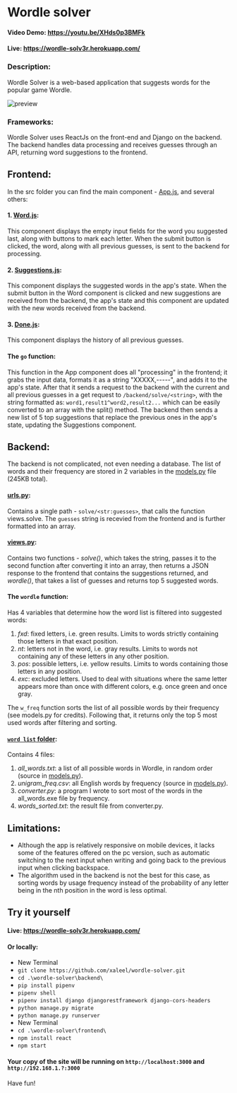 # Wordle solver

#### Video Demo:  https://youtu.be/XHds0p3BMFk
#### Live:  https://wordle-solv3r.herokuapp.com/
  
### Description:
  Wordle Solver is a web-based application that suggests words for the popular game Wordle.
  
  ![preview](https://i.imgur.com/UuyqxR2.png)
  
### Frameworks:
  Wordle Solver uses ReactJs on the front-end and Django on the backend. The backend handles data processing and receives guesses through an API, returning word suggestions to the frontend.
  
## Frontend:
  In the src folder you can find the main component - [App.js](https://github.com/xaleel/wordle-solver/blob/main/frontend/src/App.js), and several others:
  #### 1. [Word.js](https://github.com/xaleel/wordle-solver/blob/main/frontend/src/Word.js):
  This component displays the empty input fields for the word you suggested last, along with buttons to mark each letter. When the submit button is clicked, the word, along with all previous guesses, is sent to the backend for processing.
  #### 2. [Suggestions.js](https://github.com/xaleel/wordle-solver/blob/main/frontend/src/Suggestions.js):
  This component displays the suggested words in the app's state. When the submit button in the Word component is clicked and new suggestions are received from the backend, the app's state and this component are updated with the new words received from the backend.
  #### 3. [Done.js](https://github.com/xaleel/wordle-solver/blob/main/frontend/src/Done.js):
  This component displays the history of all previous guesses.
  
  #### The `go` function:
  This function in the App component does all "processing" in the frontend; it grabs the input data, formats it as a string "XXXXX,-----", and adds it to the app's state. After that it sends a request to the backend with the current and all previous guesses in a get request to `/backend/solve/<string>`, with the string formatted as: `word1,result1^word2,result2...` which can be easily converted to an array with the split() method. The backend then sends a new list of 5 top suggestions that replace the previous ones in the app's state, updating the Suggestions component.
  
## Backend:
  The backend is not complicated, not even needing a database. The list of words and their frequency are stored in 2 variables in the [models.py](https://github.com/xaleel/wordle-solver/blob/main/backend/wordle_solver/models.py) file (245KB total).
  
  #### [urls.py](https://github.com/xaleel/wordle-solver/blob/main/backend/backend/urls.py):
  Contains a single path - `solve/<str:guesses>`, that calls the function views.solve. The `guesses` string is recevied from the frontend and is further formatted into an array.
  
  #### [views.py](https://github.com/xaleel/wordle-solver/blob/main/backend/wordle_solver/views.py):
  Contains two functions - _*solve()*_, which takes the string, passes it to the second function after converting it into an array, then returns a JSON response to the frontend that contains the suggestions returned, and _*wordle()*_, that takes a list of guesses and returns top 5 suggested words. 
  
  #### The `wordle` function:
  
  Has 4 variables that determine how the word list is filtered into suggested words:
  1. _fxd_: fixed letters, i.e. green results. Limits to words strictly containing those letters in that exact position.
  2. _nt_: letters not in the word, i.e. gray results. Limits to words not containing any of these letters in any other position.
  3. _pos_: possible letters, i.e. yellow results. Limits to words containing those letters in any position.
  4. _exc_: excluded letters. Used to deal with situations where the same letter appears more than once with different colors, e.g. once green and once gray.
    
  The `w_freq` function sorts the list of all possible words by their frequency (see models.py for credits). Following that, it returns only the top 5 most used words after filtering and sorting.
    
  #### [`word list` folder](https://github.com/xaleel/wordle-solver/tree/main/backend/wordle_solver):
  Contains 4 files:
  1. _all_words.txt_: a list of all possible words in Wordle, in random order (source in [models.py](https://github.com/xaleel/wordle-solver/blob/main/backend/wordle_solver/models.py)).
  2. _unigram_freq.csv_: all English words by frequency (source in [models.py](https://github.com/xaleel/wordle-solver/blob/main/backend/wordle_solver/models.py)).
  3. _converter.py_: a program I wrote to sort most of the words in the all_words.exe file by frequency.
  4. _words_sorted.txt_: the result file from converter.py.
  
  ## Limitations:
  - Although the app is relatively responsive on mobile devices, it lacks some of the features offered on the pc version, such as automatic switching to the next input when writing and going back to the previous input when clicking backspace.
  - The algorithm used in the backend is not the best for this case, as sorting words by usage frequency instead of the probability of any letter being in the nth position in the word is less optimal.

  ## Try it yourself
  #### Live:  https://wordle-solv3r.herokuapp.com/
  #### Or locally:
  - New Terminal
  - `git clone https://github.com/xaleel/wordle-solver.git`
  - `cd .\wordle-solver\backend\`
  - `pip install pipenv`
  - `pipenv shell`
  - `pipenv install django djangorestframework django-cors-headers`
  - `python manage.py migrate`
  - `python manage.py runserver`
  - New Terminal
  - `cd .\wordle-solver\frontend\`
  - `npm install react`
  - `npm start`
  #### Your copy of the site will be running on `http://localhost:3000` and `http://192.168.1.?:3000`
    
  Have fun!
